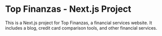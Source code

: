 # Top Finanzas - Next.js Project

This is a Next.js project for Top Finanzas, a financial services website. It includes a blog, credit card comparison tools, and other financial services.
